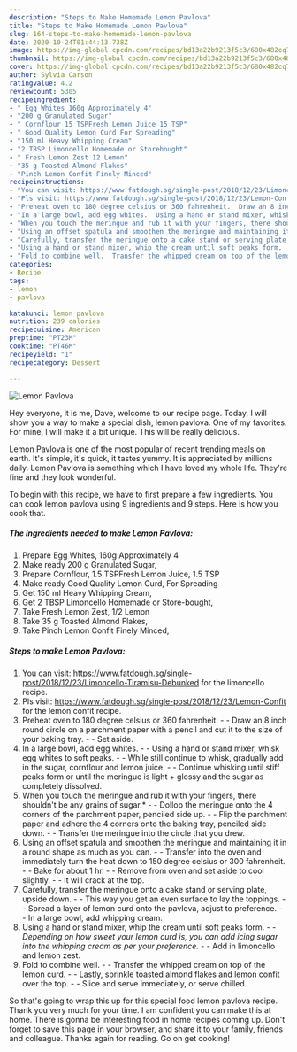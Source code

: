 ```yaml
---
description: "Steps to Make Homemade Lemon Pavlova"
title: "Steps to Make Homemade Lemon Pavlova"
slug: 164-steps-to-make-homemade-lemon-pavlova
date: 2020-10-24T01:44:13.738Z
image: https://img-global.cpcdn.com/recipes/bd13a22b9213f5c3/680x482cq70/lemon-pavlova-recipe-main-photo.jpg
thumbnail: https://img-global.cpcdn.com/recipes/bd13a22b9213f5c3/680x482cq70/lemon-pavlova-recipe-main-photo.jpg
cover: https://img-global.cpcdn.com/recipes/bd13a22b9213f5c3/680x482cq70/lemon-pavlova-recipe-main-photo.jpg
author: Sylvia Carson
ratingvalue: 4.2
reviewcount: 5305
recipeingredient:
- " Egg Whites 160g Approximately 4"
- "200 g Granulated Sugar"
- " Cornflour 15 TSPFresh Lemon Juice 15 TSP"
- " Good Quality Lemon Curd For Spreading"
- "150 ml Heavy Whipping Cream"
- "2 TBSP Limoncello Homemade or Storebought"
- " Fresh Lemon Zest 12 Lemon"
- "35 g Toasted Almond Flakes"
- "Pinch Lemon Confit Finely Minced"
recipeinstructions:
- "You can visit: https://www.fatdough.sg/single-post/2018/12/23/Limoncello-Tiramisu-Debunked for the limoncello recipe."
- "Pls visit: https://www.fatdough.sg/single-post/2018/12/23/Lemon-Confit for the lemon confit recipe."
- "Preheat oven to 180 degree celsius or 360 fahrenheit.  Draw an 8 inch round circle on a parchment paper with a pencil and cut it to the size of your baking tray.  Set aside."
- "In a large bowl, add egg whites.  Using a hand or stand mixer, whisk egg whites to soft peaks.  While still continue to whisk, gradually add in the sugar, cornflour and lemon juice.  Continue whisking until stiff peaks form or until the meringue is light + glossy and the sugar as completely dissolved."
- "When you touch the meringue and rub it with your fingers, there shouldn&#39;t be any grains of sugar.*  Dollop the meringue onto the 4 corners of the parchment paper, penciled side up.  Flip the parchment paper and adhere the 4 corners onto the baking tray, penciled side down.  Transfer the meringue into the circle that you drew."
- "Using an offset spatula and smoothen the meringue and maintaining it in a round shape as much as you can.  Transfer into the oven and immediately turn the heat down to 150 degree celsius or 300 fahrenheit.  Bake for about 1 hr.  Remove from oven and set aside to cool slightly.  It will crack at the top."
- "Carefully, transfer the meringue onto a cake stand or serving plate, upside down.  This way you get an even surface to lay the toppings.  Spread a layer of lemon curd onto the pavlova, adjust to preference.  In a large bowl, add whipping cream."
- "Using a hand or stand mixer, whip the cream until soft peaks form.  *Depending on how sweet your lemon curd is, you can add icing sugar into the whipping cream as per your preference.*  Add in limoncello and lemon zest."
- "Fold to combine well.  Transfer the whipped cream on top of the lemon curd.  Lastly, sprinkle toasted almond flakes and lemon confit over the top.  Slice and serve immediately, or serve chilled."
categories:
- Recipe
tags:
- lemon
- pavlova

katakunci: lemon pavlova 
nutrition: 239 calories
recipecuisine: American
preptime: "PT23M"
cooktime: "PT46M"
recipeyield: "1"
recipecategory: Dessert

---
```



![Lemon Pavlova](https://img-global.cpcdn.com/recipes/bd13a22b9213f5c3/680x482cq70/lemon-pavlova-recipe-main-photo.jpg)

Hey everyone, it is me, Dave, welcome to our recipe page. Today, I will show you a way to make a special dish, lemon pavlova. One of my favorites. For mine, I will make it a bit unique. This will be really delicious.

Lemon Pavlova is one of the most popular of recent trending meals on earth. It's simple, it's quick, it tastes yummy. It is appreciated by millions daily. Lemon Pavlova is something which I have loved my whole life. They're fine and they look wonderful.




To begin with this recipe, we have to first prepare a few ingredients. You can cook lemon pavlova using 9 ingredients and 9 steps. Here is how you cook that.

<!--inarticleads1-->

##### The ingredients needed to make Lemon Pavlova:

1. Prepare  Egg Whites, 160g Approximately 4
1. Make ready 200 g Granulated Sugar,
1. Prepare  Cornflour, 1.5 TSPFresh Lemon Juice, 1.5 TSP
1. Make ready  Good Quality Lemon Curd, For Spreading
1. Get 150 ml Heavy Whipping Cream,
1. Get 2 TBSP Limoncello Homemade or Store-bought,
1. Take  Fresh Lemon Zest, 1/2 Lemon
1. Take 35 g Toasted Almond Flakes,
1. Take Pinch Lemon Confit Finely Minced,




<!--inarticleads2-->

##### Steps to make Lemon Pavlova:

1. You can visit: https://www.fatdough.sg/single-post/2018/12/23/Limoncello-Tiramisu-Debunked for the limoncello recipe.
1. Pls visit: https://www.fatdough.sg/single-post/2018/12/23/Lemon-Confit for the lemon confit recipe.
1. Preheat oven to 180 degree celsius or 360 fahrenheit. -  - Draw an 8 inch round circle on a parchment paper with a pencil and cut it to the size of your baking tray. -  - Set aside.
1. In a large bowl, add egg whites. -  - Using a hand or stand mixer, whisk egg whites to soft peaks. -  - While still continue to whisk, gradually add in the sugar, cornflour and lemon juice. -  - Continue whisking until stiff peaks form or until the meringue is light + glossy and the sugar as completely dissolved.
1. When you touch the meringue and rub it with your fingers, there shouldn&#39;t be any grains of sugar.* -  - Dollop the meringue onto the 4 corners of the parchment paper, penciled side up. -  - Flip the parchment paper and adhere the 4 corners onto the baking tray, penciled side down. -  - Transfer the meringue into the circle that you drew.
1. Using an offset spatula and smoothen the meringue and maintaining it in a round shape as much as you can. -  - Transfer into the oven and immediately turn the heat down to 150 degree celsius or 300 fahrenheit. -  - Bake for about 1 hr. -  - Remove from oven and set aside to cool slightly. -  - It will crack at the top.
1. Carefully, transfer the meringue onto a cake stand or serving plate, upside down. -  - This way you get an even surface to lay the toppings. -  - Spread a layer of lemon curd onto the pavlova, adjust to preference. -  - In a large bowl, add whipping cream.
1. Using a hand or stand mixer, whip the cream until soft peaks form. -  - *Depending on how sweet your lemon curd is, you can add icing sugar into the whipping cream as per your preference.* -  - Add in limoncello and lemon zest.
1. Fold to combine well. -  - Transfer the whipped cream on top of the lemon curd. -  - Lastly, sprinkle toasted almond flakes and lemon confit over the top. -  - Slice and serve immediately, or serve chilled.




So that's going to wrap this up for this special food lemon pavlova recipe. Thank you very much for your time. I am confident you can make this at home. There is gonna be interesting food in home recipes coming up. Don't forget to save this page in your browser, and share it to your family, friends and colleague. Thanks again for reading. Go on get cooking!
